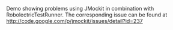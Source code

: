 Demo showing problems using JMockit in combination with RobolectricTestRunner.
The corresponding issue can be found at http://code.google.com/p/jmockit/issues/detail?id=237
